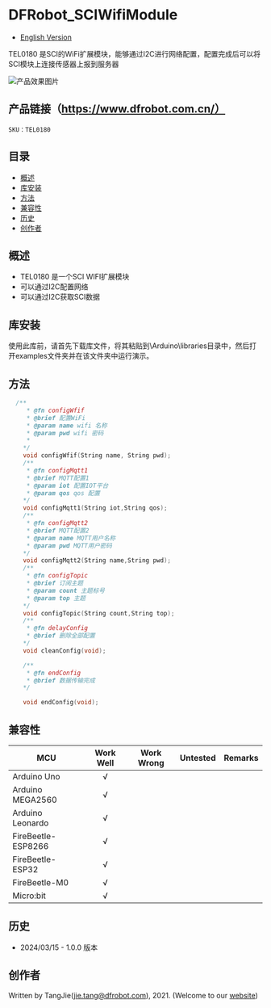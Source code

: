# DFRobot_SCIWifiModule
- [English Version](./README_CN.md)

TEL0180 是SCI的WiFi扩展模块，能够通过I2C进行网络配置，配置完成后可以将SCI模块上连接传感器上报到服务器


![产品效果图片](./resources/images/TEL0180.png)


## 产品链接（https://www.dfrobot.com.cn/）

    SKU：TEL0180

## 目录

  * [概述](#概述)
  * [库安装](#库安装)
  * [方法](#方法)
  * [兼容性](#兼容性)
  * [历史](#历史)
  * [创作者](#创作者)

## 概述

* TEL0180 是一个SCI WIFI扩展模块
* 可以通过I2C配置网络
* 可以通过I2C获取SCI数据

## 库安装

使用此库前，请首先下载库文件，将其粘贴到\Arduino\libraries目录中，然后打开examples文件夹并在该文件夹中运行演示。

## 方法

```C++
  /**
     * @fn configWfif
     * @brief 配置WiFi
     * @param name wifi 名称
     * @param pwd wifi 密码
     * 
    */
    void configWfif(String name, String pwd);
    /**
     * @fn configMqtt1
     * @brief MQTT配置1
     * @param iot 配置IOT平台
     * @param qos qos 配置
    */
    void configMqtt1(String iot,String qos);
    /**
     * @fn configMqtt2
     * @brief MQTT配置2
     * @param name MQTT用户名称
     * @param pwd MQTT用户密码
    */
    void configMqtt2(String name,String pwd);
    /**
     * @fn configTopic
     * @brief 订阅主题
     * @param count 主题标号
     * @param top 主题
    */
    void configTopic(String count,String top);
    /**
     * @fn delayConfig
     * @brief 删除全部配置
    */
    void cleanConfig(void);

    /**
     * @fn endConfig
     * @brief 数据传输完成
    */

    void endConfig(void);
```

## 兼容性

MCU                | Work Well    | Work Wrong   | Untested    | Remarks
------------------ | :----------: | :----------: | :---------: | :----:
Arduino Uno        |      √       |              |             |
Arduino MEGA2560   |      √       |              |             |
Arduino Leonardo   |      √       |              |             |
FireBeetle-ESP8266 |      √       |              |             |
FireBeetle-ESP32   |      √       |              |             |
FireBeetle-M0      |      √       |              |             |
Micro:bit          |      √       |              |             |


## 历史

- 2024/03/15 - 1.0.0 版本

## 创作者

Written by TangJie(jie.tang@dfrobot.com), 2021. (Welcome to our [website](https://www.dfrobot.com/))





